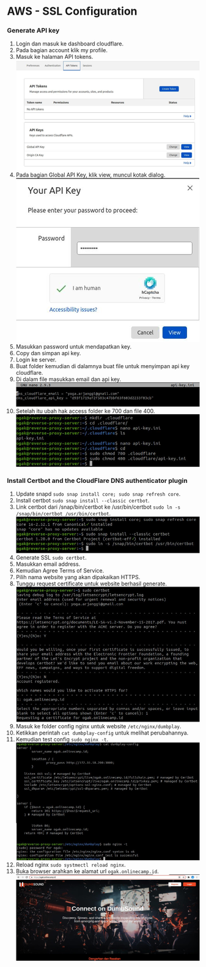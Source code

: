 # AWS - SSL Configuration

### Generate API key ###
1. Login dan masuk ke dashboard cloudflare.
2. Pada bagian account klik my profile.
3. Masuk ke halaman API tokens.
![SSL Configuration](screenshot/gambar0.jpg)
4. Pada bagian Global API Key, klik view, muncul kotak dialog. <br />
![SSL Configuration](screenshot/gambar1.jpg)
5. Masukkan password untuk mendapatkan key.
6. Copy dan simpan api key.
7. Login ke server.
8. Buat folder kemudian di dalamnya buat file untuk menyimpan api key cloudflare.
9. Di dalam file masukkan email dan api key.
![SSL Configuration](screenshot/gambar2.jpg)
10. Setelah itu ubah hak access folder ke 700 dan file 400.
![SSL Configuration](screenshot/gambar3.jpg)

### Install Certbot and the CloudFlare DNS authenticator plugin ###
1. Update snapd ``sudo snap install core; sudo snap refresh core``.
2. Install certbot ``sudo snap install --classic certbot``.
3. Link certbot dari /snap/bin/certbot ke /usr/bin/certbot ``sudo ln -s /snap/bin/certbot /usr/bin/certbot``.
![Install Certbot](screenshot/gambar5.jpg)
4. Generate SSL ``sudo certbot``.
5. Masukkan email address.
6. Kemudian Agree Terms of Service.
7. Pilih nama website yang akan dipakaikan HTTPS.
8. Tunggu request certificate untuk website berhasil generate.
![Install Certbot](screenshot/gambar6.jpg)
9. Masuk ke folder config nginx untuk website ``/etc/nginx/dumbplay``.
10. Ketikkan perintah ``cat dumbplay-config`` untuk melihat perubahannya.
11. Kemudian test config ``sudo nginx -t``.
![Install Certbot](screenshot/gambar7.jpg)
12. Reload nginx ``sudo systmectl reload nginx``.
13. Buka browser arahkan ke alamat url ``ogak.onlinecamp.id``.
![Install Certbot](screenshot/gambar8.jpg)
